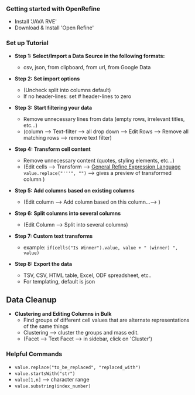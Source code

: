 ### Getting started with OpenRefine
* Install 'JAVA RVE'
* Download & Install 'Open Refine'

### Set up Tutorial
* __Step 1: Select/Import a Data Source in the following formats:__
  * csv, json, from clipboard, from url, from Google Data

* __Step 2: Set import options__
  * (Uncheck split into columns default)
  * If no header-lines: set # header-lines to zero

* __Step 3: Start filtering your data__
  * Remove unnecessary lines from data (empty rows, irrelevant titles, etc...)
  * (column --> Text-filter --> all drop down --> Edit Rows --> Remove all matching rows --> remove text filter)

* __Step 4: Transform cell content__
  * Remove unnecessary content (quotes, styling elements, etc…)
  * (Edit cells --> Transform --> [General Refine Expression Language](https://github.com/OpenRefine/OpenRefine/wiki/General-Refine-Expression-Language) `value.replace("'''", "")` --> gives a preview of transformed column )

* __Step 5: Add columns based on existing columns__
  * (Edit column --> Add column based on this column...--> )

* __Step 6: Split columns into several columns__
  * (Edit Column --> Split into several columns)

* __Step 7: Custom text transforms__
  * example: `if(cells("Is Winner").value, value + " (winner) ", value)`

* __Step 8: Export the data__
  * TSV, CSV, HTML table, Excel, ODF spreadsheet, etc..
  * For templating, default is json

## Data Cleanup

* __Clustering and Editing Columns in Bulk__
  * Find groups of different cell values that are alternate representations of the same things
  * Clustering --> cluster the groups and mass edit.
  * (Facet --> Text Facet --> in sidebar, click on 'Cluster')



### Helpful Commands
* `value.replace("to_be_replaced", "replaced_with")`
* `value.startsWith("str")`
* `value[1,n]` --> character range
* `value.substring(index_number)`
